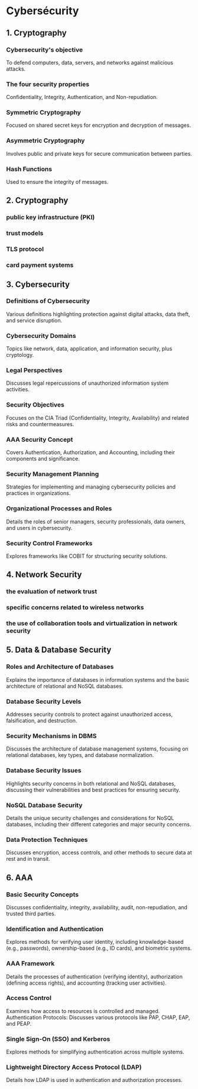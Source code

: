 # Cybersécurity #

## 1. Cryptography ##

### Cybersecurity's objective ###
To defend computers, data, servers, and networks against malicious attacks.

### The four security properties ###
Confidentiality, Integrity, Authentication, and Non-repudiation.

### Symmetric Cryptography ### 
Focused on shared secret keys for encryption and decryption of messages.

### Asymmetric Cryptography ### 
Involves public and private keys for secure communication between parties.

### Hash Functions ###
Used to ensure the integrity of messages.

## 2. Cryptography ##

### public key infrastructure (PKI) ###

###  trust models ###

### TLS protocol ###

### card payment systems ###

## 3. Cybersecurity ##

### Definitions of Cybersecurity ###
Various definitions highlighting protection against digital attacks, data theft, and service disruption.

### Cybersecurity Domains ### 
Topics like network, data, application, and information security, plus cryptology.

### Legal Perspectives ###
Discusses legal repercussions of unauthorized information system activities.

### Security Objectives ###
Focuses on the CIA Triad (Confidentiality, Integrity, Availability) and related risks and countermeasures.

### AAA Security Concept ### 
Covers Authentication, Authorization, and Accounting, including their components and significance.

### Security Management Planning ### 
Strategies for implementing and managing cybersecurity policies and practices in organizations.

### Organizational Processes and Roles ### 
Details the roles of senior managers, security professionals, data owners, and users in cybersecurity.

### Security Control Frameworks ###
Explores frameworks like COBIT for structuring security solutions.

## 4. Network Security ##
### the evaluation of network trust ###

### specific concerns related to wireless networks ### 

### the use of collaboration tools and virtualization in network security ###

## 5. Data & Database Security ##
### Roles and Architecture of Databases ### 
Explains the importance of databases in information systems and the basic architecture of relational and NoSQL databases.

### Database Security Levels ### 
Addresses security controls to protect against unauthorized access, falsification, and destruction.

### Security Mechanisms in DBMS ### 
Discusses the architecture of database management systems, focusing on relational databases, key types, and database normalization.

### Database Security Issues ### 
Highlights security concerns in both relational and NoSQL databases, discussing their vulnerabilities and best practices for ensuring security.

### NoSQL Database Security ### 
Details the unique security challenges and considerations for NoSQL databases, including their different categories and major security concerns.

### Data Protection Techniques ### 
Discusses encryption, access controls, and other methods to secure data at rest and in transit.

## 6. AAA ##
### Basic Security Concepts ### 
Discusses confidentiality, integrity, availability, audit, non-repudiation, and trusted third parties.
### Identification and Authentication ### 
Explores methods for verifying user identity, including knowledge-based (e.g., passwords), ownership-based (e.g., ID cards), and biometric systems.
### AAA Framework ### 
Details the processes of authentication (verifying identity), authorization (defining access rights), and accounting (tracking user activities).
### Access Control ### 
Examines how access to resources is controlled and managed.
Authentication Protocols: Discusses various protocols like PAP, CHAP, EAP, and PEAP.
### Single Sign-On (SSO) and Kerberos ### 
Explores methods for simplifying authentication across multiple systems.

### Lightweight Directory Access Protocol (LDAP) ### 
Details how LDAP is used in authentication and authorization processes.

